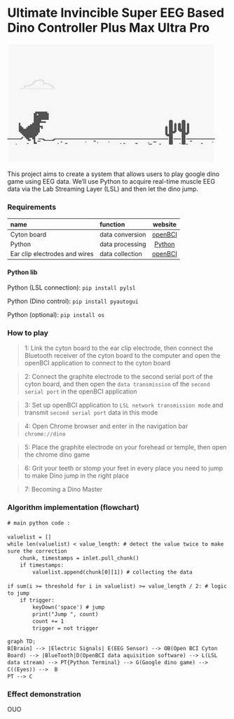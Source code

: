 # Ultimate Invincible Super EEG Based Dino Controller Plus Max Ultra Pro

![dino](https://github.com/QABCI/EMG-GoogleDinoGame/blob/main/dino.jpg?raw=true "dino")

This project aims to create a system that allows users to play google dino game using EEG data. We’ll use Python to acquire real-time muscle EEG data via the Lab Streaming Layer (LSL) and then let the dino jump.

### Requirements

| name        | function |  website  |
| :--------  | :-----  | :----:  |
| Cyton board | data conversion|[openBCI](https://docs.openbci.com/GettingStarted/Boards/CytonGS/)|
| Python | data processing|[Python](https://www.python.org/downloads/)|
| Ear clip electrodes and wires | data collection|[openBCI](https://docs.openbci.com/GettingStarted/Boards/CytonGS/)|

#### Python lib

Python (LSL connection): `pip install pylsl`

Python (Dino control): `pip install pyautogui`

Python (optional): `pip install os`

### How to play

>1: Link the cyton board to the ear clip electrode, then connect the Bluetooth receiver of the cyton board to the computer and open the openBCI application to connect to the cyton board

>2: Connect the graphite electrode to the second serial port of the cyton board, and then open the `data transmission` of the `second serial port` in the openBCI application

>3: Set up openBCI application to `LSL network transmission mode` and transmit `second serial port` data in this mode

>4: Open Chrome browser and enter in the navigation bar `chrome://dino`

>5: Place the graphite electrode on your forehead or temple, then open the chrome dino game

>6: Grit your teeth or stomp your feet in every place you need to jump to make Dino jump in the right place

>7: Becoming a Dino Master

### Algorithm implementation (flowchart)

```
# main python code :

valuelist = []
while len(valuelist) < value_length: # detect the value twice to make sure the correction
    chunk, timestamps = inlet.pull_chunk()
    if timestamps:
        valuelist.append(chunk[0][1]) # collecting the data

if sum(i >= threshold for i in valuelist) >= value_length / 2: # logic to jump
    if trigger:
        keyDown('space') # jump
        print("Jump ", count)
        count += 1
        trigger = not trigger
```

```mermaid
graph TD;
B[Brain] --> |Electric Signals| E(EEG Sensor) --> OB(Open BCI Cyton Board) --> |BlueTooth|D(OpenBCI data aquisition software) --> L(LSL data stream) --> PT{Python Terminal} --> G(Google dino game) --> C((Eyes)) -->  B
PT --> C
```

### Effect demonstration

OUO
